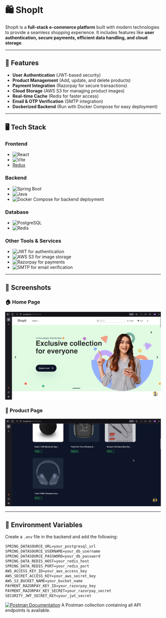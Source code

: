 # 🛍️ ShopIt

ShopIt is a **full-stack e-commerce platform** built with modern technologies to provide a seamless shopping experience. It includes features like **user authentication, secure payments, efficient data handling, and cloud storage**.

---

## 🚀 Features

- **User Authentication** (JWT-based security)
- **Product Management** (Add, update, and delete products)
- **Payment Integration** (Razorpay for secure transactions)
- **Cloud Storage** (AWS S3 for managing product images)
- **Real-time Cache** (Redis for faster access)
- **Email & OTP Verification** (SMTP integration)
- **Dockerized Backend** (Run with Docker Compose for easy deployment)

---

## 🖥️ Tech Stack

### Frontend

- ![React](https://img.shields.io/badge/-React-61DAFB?style=for-the-badge&logo=react&logoColor=white)
- ![Vite](https://img.shields.io/badge/-Vite-646CFF?style=for-the-badge&logo=vite&logoColor=white)
- [Redux](https://redux.js.org/)

### Backend

- ![Spring Boot](https://img.shields.io/badge/-Spring%20Boot-6DB33F?style=for-the-badge&logo=springboot&logoColor=white)
- ![Java](https://img.shields.io/badge/-Java-007396?style=for-the-badge&logo=java&logoColor=white)
- ![Docker Compose](https://img.shields.io/badge/-Docker%20Compose-2496ED?style=for-the-badge&logo=docker&logoColor=white) for backend deployment

### Database

- ![PostgreSQL](https://img.shields.io/badge/-PostgreSQL-4169E1?style=for-the-badge&logo=postgresql&logoColor=white)
- ![Redis](https://img.shields.io/badge/-Redis-DC382D?style=for-the-badge&logo=redis&logoColor=white)

### Other Tools & Services

- ![JWT](https://img.shields.io/badge/-JWT-000000?style=for-the-badge&logo=jsonwebtokens&logoColor=white) for authentication
- ![AWS S3](https://img.shields.io/badge/-AWS%20S3-232F3E?style=for-the-badge&logo=amazonaws&logoColor=white) for image storage
- ![Razorpay](https://img.shields.io/badge/-Razorpay-0D1A4B?style=for-the-badge&logo=razorpay&logoColor=white) for payments
- ![SMTP](https://img.shields.io/badge/-SMTP-F2A900?style=for-the-badge&logo=gmail&logoColor=white) for email verification

---

## 📸 Screenshots

### 🏠 Home Page

![Home Page](./home.png)

### 🛒 Product Page

![Product Page](./product.png)

---

## 📜 Environment Variables

Create a `.env` file in the backend and add the following:

```env
SPRING_DATASOURCE_URL=your_postgresql_url
SPRING_DATASOURCE_USERNAME=your_db_username
SPRING_DATASOURCE_PASSWORD=your_db_password
SPRING_DATA_REDIS_HOST=your_redis_host
SPRING_DATA_REDIS_PORT=your_redis_port
AWS_ACCESS_KEY_ID=your_aws_access_key
AWS_SECRET_ACCESS_KEY=your_aws_secret_key
AWS_S3_BUCKET_NAME=your_bucket_name
PAYMENT_RAZORPAY_KEY_ID=your_razorpay_key
PAYMENT_RAZORPAY_KEY_SECRET=your_razorpay_secret
SECURITY_JWT_SECRET_KEY=your_jwt_secret
```

[![Postman Documentation](https://www.vectorlogo.zone/logos/getpostman/getpostman-icon.svg)](https://documenter.getpostman.com/view/35037237/2sB2cSh3qT)
A Postman collection containing all API endpoints is available.
